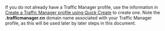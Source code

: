 If you do not already have a Traffic Manager profile, use the information in [Create a Traffic Manager profile using Quick Create](/documentation/articles/traffic-manager-manage-profiles/) to create one. Note the **.trafficmanager.cn** domain name associated with your Traffic Manager profile, as this will be used later by later steps in this document.